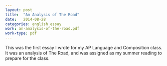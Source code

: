 ```yaml
---
layout: post
title:  "An Analysis of The Road"
date:   2014-08-28
categories: english essay
work: an-analysis-of-the-road.pdf
work-type: pdf
---
```

This was the first essay I wrote for my AP Language and Composition class. It was an analysis of The Road, and was assigned as my summer reading to prepare for the class.